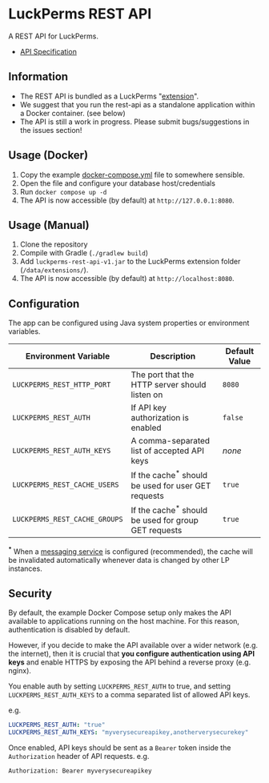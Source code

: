 # LuckPerms REST API

A REST API for LuckPerms.

* [API Specification](https://petstore.swagger.io/?url=https://raw.githubusercontent.com/LuckPerms/rest-api/main/src/main/resources/luckperms-openapi.yml)

## Information

* The REST API is bundled as a LuckPerms "[extension](https://luckperms.net/wiki/Extensions)".
* We suggest that you run the rest-api as a standalone application within a Docker container. (see below)
* The API is still a work in progress. Please submit bugs/suggestions in the issues section!

## Usage (Docker)

1. Copy the example [docker-compose.yml](docker/docker-compose.yml) file to somewhere sensible.
2. Open the file and configure your database host/credentials
3. Run `docker compose up -d`
4. The API is now accessible (by default) at `http://127.0.0.1:8080`.

## Usage (Manual)

1. Clone the repository
2. Compile with Gradle (`./gradlew build`)
3. Add `luckperms-rest-api-v1.jar` to the LuckPerms extension folder (`/data/extensions/`).
4. The API is now accessible (by default) at `http://localhost:8080`.

## Configuration

The app can be configured using Java system properties or environment variables.

| Environment Variable          | Description                                                    | Default Value |
|-------------------------------|----------------------------------------------------------------|---------------|
| `LUCKPERMS_REST_HTTP_PORT`    | The port that the HTTP server should listen on                 | `8080`        | 
| `LUCKPERMS_REST_AUTH`         | If API key authorization is enabled                            | `false`       |
| `LUCKPERMS_REST_AUTH_KEYS`    | A comma-separated list of accepted API keys                    | *none*        |
| `LUCKPERMS_REST_CACHE_USERS`  | If the cache<sup>*</sup> should be used for user GET requests  | `true`        |
| `LUCKPERMS_REST_CACHE_GROUPS` | If the cache<sup>*</sup> should be used for group GET requests | `true`        |

**<sup>*</sup>** When a [messaging service](https://luckperms.net/wiki/Syncing-data-between-servers#messaging-services) is configured (recommended), the cache will be invalidated automatically whenever data is changed by other LP instances.

## Security

By default, the example Docker Compose setup only makes the API available to applications running on the host machine.
For this reason, authentication is disabled by default.

However, if you decide to make the API available over a wider network (e.g. the internet), then it is crucial that **you configure authentication using API keys** and enable HTTPS by exposing the API behind a reverse proxy (e.g. nginx).

You enable auth by setting `LUCKPERMS_REST_AUTH` to true, and setting `LUCKPERMS_REST_AUTH_KEYS` to a comma separated list of allowed API keys.

e.g.
```yml
LUCKPERMS_REST_AUTH: "true"
LUCKPERMS_REST_AUTH_KEYS: "myverysecureapikey,anotherverysecurekey"
```

Once enabled, API keys should be sent as a `Bearer` token inside the `Authorization` header of API requests.
e.g. 
```
Authorization: Bearer myverysecureapikey
```